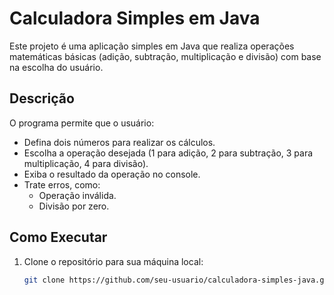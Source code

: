 # **Calculadora Simples em Java**

Este projeto é uma aplicação simples em Java que realiza operações matemáticas básicas (adição, subtração, multiplicação e divisão) com base na escolha do usuário.

## **Descrição**

O programa permite que o usuário:
- Defina dois números para realizar os cálculos.
- Escolha a operação desejada (1 para adição, 2 para subtração, 3 para multiplicação, 4 para divisão).
- Exiba o resultado da operação no console.
- Trate erros, como:
  - Operação inválida.
  - Divisão por zero.

## **Como Executar**

1. Clone o repositório para sua máquina local:
   ```bash
   git clone https://github.com/seu-usuario/calculadora-simples-java.git
